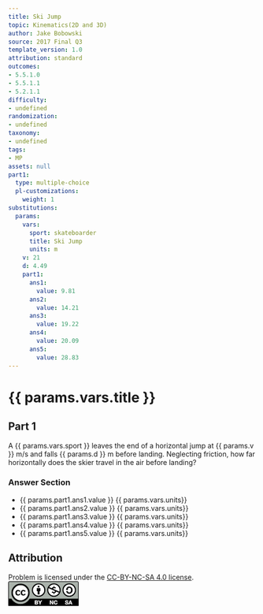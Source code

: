 ```yaml
---
title: Ski Jump
topic: Kinematics(2D and 3D)
author: Jake Bobowski
source: 2017 Final Q3
template_version: 1.0
attribution: standard
outcomes:
- 5.5.1.0
- 5.5.1.1
- 5.2.1.1
difficulty:
- undefined
randomization:
- undefined
taxonomy:
- undefined
tags:
- MP
assets: null
part1:
  type: multiple-choice
  pl-customizations:
    weight: 1
substitutions:
  params:
    vars:
      sport: skateboarder
      title: Ski Jump
      units: m
    v: 21
    d: 4.49
    part1:
      ans1:
        value: 9.81
      ans2:
        value: 14.21
      ans3:
        value: 19.22
      ans4:
        value: 20.09
      ans5:
        value: 28.83
---
```

# {{ params.vars.title }}
## Part 1

A {{ params.vars.sport }} leaves the end of a horizontal jump at {{ params.v }} m/s and falls {{ params.d }} m before landing.
Neglecting friction, how far horizontally does the skier travel in the air before landing?

### Answer Section

- {{ params.part1.ans1.value }} {{ params.vars.units}}
- {{ params.part1.ans2.value }} {{ params.vars.units}}
- {{ params.part1.ans3.value }} {{ params.vars.units}}
- {{ params.part1.ans4.value }} {{ params.vars.units}}
- {{ params.part1.ans5.value }} {{ params.vars.units}}

## Attribution

Problem is licensed under the [CC-BY-NC-SA 4.0 license](https://creativecommons.org/licenses/by-nc-sa/4.0/).<br> ![The Creative Commons 4.0 license requiring attribution-BY, non-commercial-NC, and share-alike-SA license.](https://raw.githubusercontent.com/firasm/bits/master/by-nc-sa.png)